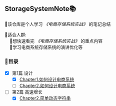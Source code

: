 ## StorageSystemNote📚
💎该仓库是个人学习 *《电商存储系统实战》* 的笔记总结

💬适合人群:
        
        🔸想快速看完 *《电商存储系统实战》* 的重点内容
        
        🔸学习电商系统存储系统的演讲优化等
### 📌目录

- [x] 第1篇 设计
  - [x] [Chapter1.如何设计电商系统]()
  - [ ] [Chapter2.如何设计电商系统]()
- [ ] 第2篇 高速增长
  - [x] [Chapter2.简单动态字符串](https://github.com/zhangz1w3nCode/RedisNote/blob/main/%E7%AC%AC%E4%B8%80%E9%83%A8%E5%88%86%20%E6%95%B0%E6%8D%AE%E7%BB%93%E6%9E%84%E4%B8%8E%E5%AF%B9%E8%B1%A1/第2章-简单动态字符串📌.md)